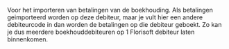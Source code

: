 Voor het importeren van betalingen van de boekhouding. Als betalingen geimporteerd worden op deze debiteur, maar je vult hier een andere debiteurcode in dan worden de betalingen op die debiteur geboekt. Zo kan je dus meerdere boekhouddebiteuren op 1 Florisoft debiteur laten binnenkomen.